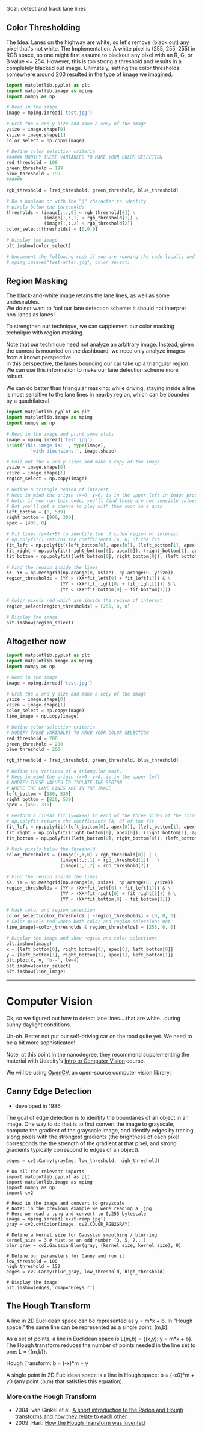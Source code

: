 Goal:  detect and track lane lines


## Color Thresholding
The Idea: Lanes on the highway are white, so let's remove (black out) any pixel that's not white.
The Implementation:  A white pixel is (255, 255, 255) in RGB space, so one might first assume to blackout 
any pixel with an R, G, or B value <= 254.  However, this is too strong a threshold and results in 
a completely blacked out image.  Ultimately, setting the color thresholds somewhere around 200
resulted in the type of image we imagined.

```python
import matplotlib.pyplot as plt
import matplotlib.image as mpimg
import numpy as np

# Read in the image
image = mpimg.imread('test.jpg')

# Grab the x and y size and make a copy of the image
ysize = image.shape[0]
xsize = image.shape[1]
color_select = np.copy(image)

# Define color selection criteria
###### MODIFY THESE VARIABLES TO MAKE YOUR COLOR SELECTION
red_threshold = 199
green_threshold = 199
blue_threshold = 199
######

rgb_threshold = [red_threshold, green_threshold, blue_threshold]

# Do a boolean or with the "|" character to identify
# pixels below the thresholds
thresholds = (image[:,:,0] < rgb_threshold[0]) \
            | (image[:,:,1] < rgb_threshold[1]) \
            | (image[:,:,2] < rgb_threshold[2])
color_select[thresholds] = [0,0,0]

# Display the image                 
plt.imshow(color_select)

# Uncomment the following code if you are running the code locally and wish to save the image
# mpimg.imsave("test-after.jpg", color_select)
```

## Region Masking
The black-and-white image retains the lane lines, as well as some undesirables.  
We do not want to fool our lane detection scheme: it should not interpret non-lanes as lanes!

To strengthen our technique, we can supplement our color masking technique with 
region masking.  

Note that our technique need not analyze an arbitrary image.  Instead, given the camera
is mounted on the dashboard, we need only analyze images from a known perspective.  
In this perspective, the lanes bounding our car take up a triangular region.  
We can use this information to make our lane detection scheme more robust.

We can do better than triangular masking: while driving, staying inside a line is most
sensitive to the lane lines in nearby region, which can be bounded by a quadrilateral.  

```python
import matplotlib.pyplot as plt
import matplotlib.image as mpimg
import numpy as np

# Read in the image and print some stats
image = mpimg.imread('test.jpg')
print('This image is: ', type(image), 
         'with dimensions:', image.shape)

# Pull out the x and y sizes and make a copy of the image
ysize = image.shape[0]
xsize = image.shape[1]
region_select = np.copy(image)

# Define a triangle region of interest 
# Keep in mind the origin (x=0, y=0) is in the upper left in image processing
# Note: if you run this code, you'll find these are not sensible values!!
# But you'll get a chance to play with them soon in a quiz 
left_bottom = [0, 539]
right_bottom = [900, 300]
apex = [400, 0]

# Fit lines (y=Ax+B) to identify the  3 sided region of interest
# np.polyfit() returns the coefficients [A, B] of the fit
fit_left = np.polyfit((left_bottom[0], apex[0]), (left_bottom[1], apex[1]), 1)
fit_right = np.polyfit((right_bottom[0], apex[0]), (right_bottom[1], apex[1]), 1)
fit_bottom = np.polyfit((left_bottom[0], right_bottom[0]), (left_bottom[1], right_bottom[1]), 1)

# Find the region inside the lines
XX, YY = np.meshgrid(np.arange(0, xsize), np.arange(0, ysize))
region_thresholds = (YY > (XX*fit_left[0] + fit_left[1])) & \
                    (YY > (XX*fit_right[0] + fit_right[1])) & \
                    (YY < (XX*fit_bottom[0] + fit_bottom[1]))

# Color pixels red which are inside the region of interest
region_select[region_thresholds] = [255, 0, 0]

# Display the image
plt.imshow(region_select)
```



## Altogether now

```python
import matplotlib.pyplot as plt
import matplotlib.image as mpimg
import numpy as np

# Read in the image
image = mpimg.imread('test.jpg')

# Grab the x and y size and make a copy of the image
ysize = image.shape[0]
xsize = image.shape[1]
color_select = np.copy(image)
line_image = np.copy(image)

# Define color selection criteria
# MODIFY THESE VARIABLES TO MAKE YOUR COLOR SELECTION
red_threshold = 200
green_threshold = 200
blue_threshold = 200

rgb_threshold = [red_threshold, green_threshold, blue_threshold]

# Define the vertices of a triangular mask.
# Keep in mind the origin (x=0, y=0) is in the upper left
# MODIFY THESE VALUES TO ISOLATE THE REGION 
# WHERE THE LANE LINES ARE IN THE IMAGE
left_bottom = [130, 539]
right_bottom = [820, 539]
apex = [450, 310]

# Perform a linear fit (y=Ax+B) to each of the three sides of the triangle
# np.polyfit returns the coefficients [A, B] of the fit
fit_left = np.polyfit((left_bottom[0], apex[0]), (left_bottom[1], apex[1]), 1)
fit_right = np.polyfit((right_bottom[0], apex[0]), (right_bottom[1], apex[1]), 1)
fit_bottom = np.polyfit((left_bottom[0], right_bottom[0]), (left_bottom[1], right_bottom[1]), 1)

# Mask pixels below the threshold
color_thresholds = (image[:,:,0] < rgb_threshold[0]) | \
                    (image[:,:,1] < rgb_threshold[1]) | \
                    (image[:,:,2] < rgb_threshold[2])

# Find the region inside the lines
XX, YY = np.meshgrid(np.arange(0, xsize), np.arange(0, ysize))
region_thresholds = (YY > (XX*fit_left[0] + fit_left[1])) & \
                    (YY > (XX*fit_right[0] + fit_right[1])) & \
                    (YY < (XX*fit_bottom[0] + fit_bottom[1]))
                    
# Mask color and region selection
color_select[color_thresholds | ~region_thresholds] = [0, 0, 0]
# Color pixels red where both color and region selections met
line_image[~color_thresholds & region_thresholds] = [255, 0, 0]

# Display the image and show region and color selections
plt.imshow(image)
x = [left_bottom[0], right_bottom[0], apex[0], left_bottom[0]]
y = [left_bottom[1], right_bottom[1], apex[1], left_bottom[1]]
plt.plot(x, y, 'b--', lw=4)
plt.imshow(color_select)
plt.imshow(line_image)
```

--------------------------------------------------------------------------

# Computer Vision
Ok, so we figured out how to detect lane lines....that are white...during sunny daylight conditions.

Uh-oh. Better not put our self-driving car on the road quite yet.  We need to be a bit more sophisticated!

Note: at this point in the nanodegree, they recommend supplementing the material with Udacity's
[Intro to Computer Vision](https://www.udacity.com/course/introduction-to-computer-vision--ud810) course.

We will be using [OpenCV](http://opencv.org/), an open-source computer vision library.

## Canny Edge Detection
* developed in 1986

The goal of edge detection is to identify the boundaries of an object in an image.
One way to do that is to first convert the image to grayscale, compute the gradient of
the grayscale image, and identify edges by tracing along pixels with the strongest
gradients (the brightness of each pixel 
corresponds the the strength of the gradient at that pixel, and strong gradients typically
correspond to edges of an object).

```python
edges = cv2.Canny(grayImg, low_threshold, high_threshold)
```

```
# Do all the relevant imports
import matplotlib.pyplot as plt
import matplotlib.image as mpimg
import numpy as np
import cv2

# Read in the image and convert to grayscale
# Note: in the previous example we were reading a .jpg 
# Here we read a .png and convert to 0,255 bytescale
image = mpimg.imread('exit-ramp.jpg')
gray = cv2.cvtColor(image, cv2.COLOR_RGB2GRAY)

# Define a kernel size for Gaussian smoothing / blurring
kernel_size = 3 # Must be an odd number (3, 5, 7...)
blur_gray = cv2.GaussianBlur(gray, (kernel_size, kernel_size), 0)

# Define our parameters for Canny and run it
low_threshold = 100
high_threshold = 150
edges = cv2.Canny(blur_gray, low_threshold, high_threshold)

# Display the image
plt.imshow(edges, cmap='Greys_r')
```

## The Hough Transform
A line in 2D Euclidean space can be represented as y = m*x + b. In "Hough space," the same line
can be represented as a single point, (m,b).

As a set of points, a line in Euclidean space is L(m,b) = {(x,y): y = m*x + b}.  The Hough transform
reduces the number of points needed in the line set to one:  L = {(m,b)}.  

Hough Transform:  b = (-x)*m + y

A single point in 2D Euclidean space is a line in Hough space:
b = (-x0)*m + y0  (any point (b,m) that satisfies this equation).




### More on the Hough Transform
* 2004: van Ginkel et al: [A short introduction to the Radon and Hough transforms and how they relate to each other](http://citeseerx.ist.psu.edu/viewdoc/summary?doi=10.1.1.2.9419)
* 2009: Hart: [How the Hough Transform was invented](https://scholar.google.com/scholar?hl=en&q=Hart%2C+P.+E.%2C+%22How+the+Hough+Transform+was+Invented%22&btnG=&as_sdt=1%2C31&as_sdtp=)



